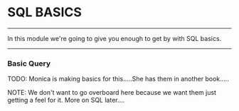 # SQL BASICS
---

In this module we're going to give you enough to get by with SQL basics. 

<hr>

### Basic Query

TODO: Monica is making basics for this.....She has them in another book.....

NOTE: We don't want to go overboard here because we want them just getting a feel for it. More on SQL later....